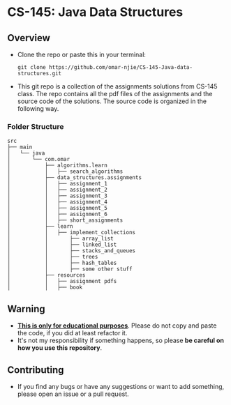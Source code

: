 # CS-145: Java Data Structures

## Overview

* Clone the repo or paste this in your terminal:

  ```
  git clone https://github.com/omar-njie/CS-145-Java-data-structures.git
  ```
* This git repo is a collection of the assignments solutions from CS-145 class. The repo contains all the pdf
  files of the assignments and the source code of the solutions. The source code is organized in the following way.

### Folder Structure

```
src
├── main
│   └── java
│       └── com.omar
│           ├── algorithms.learn
│           │   ├── search_algorithms
│           ├── data_structures.assignments
│           │   ├── assignment_1
│           │   ├── assignment_2
│           │   ├── assignment_3
│           │   ├── assignment_4
│           │   ├── assignment_5
│           │   ├── assignment_6
│           │   ├── short_assignments
│           ├── learn
│           │   ├── implement_collections
│           │       ├── array_list
│           │       ├── linked_list
│           │       ├── stacks_and_queues
│           │       ├── trees
│           │       ├── hash_tables
│           │       ├── some other stuff
│           ├── resources
│           │   ├── assignment pdfs
│           │   ├── book
```

## Warning

* <u>**This is only for educational purposes**</u>. Please do not copy and paste the code, if you did at least refactor it.
* It's not my responsibility if something happens, so please **be careful on how you use this repository**.

## Contributing

* If you find any bugs or have any suggestions or want to add something, please open an issue or a pull request.